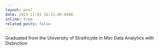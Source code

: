```yaml
---
layout: post
date: 2023-11-03 16:11:00-0400
inline: true
related_posts: false
---
```


Graduated from the University of Strathcyde in Msc Data Analytics with Distinction